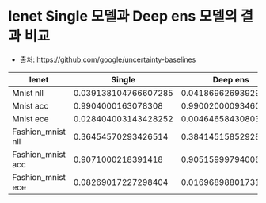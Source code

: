 # lenet Single 모델과 Deep ens 모델의 결과 비교
* 출처: https://github.com/google/uncertainty-baselines


|lenet|Single|Deep ens|
|------|---|---|
|Mnist nll|0.039138104766607285|0.041869626939296724|
|Mnist acc|0.9904000163078308|0.9900200009346009|
|Mnist ece|0.028404003143428252|0.004646584308036006|
|Fashion_mnist nll|0.36454570293426514|0.3841451585292816|
|Fashion_mnist acc|0.9071000218391418|0.9051599979400635|
|Fashion_mnist ece|0.08269017227298404|0.016968988017313252|
